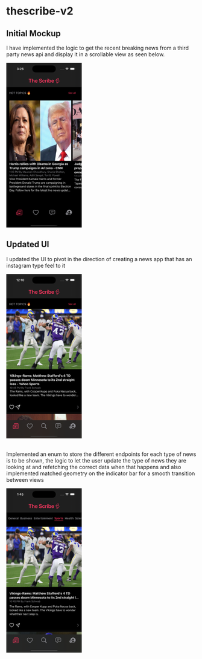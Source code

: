 # thescribe-v2

## Initial Mockup

I have implemented the logic to get the recent breaking news from a third party news api and display it in a scrollable view as seen below.

<img src="Images/thescribe-mockup.png" alt="Alt Text" width="200"/>

## Updated UI

I updated the UI to pivot in the direction of creating a news app that has an instagram type feel to it

<img src="Images/updatedui.png" alt="Alt Text" width="200"/>

##

Implemented an enum to store the different endpoints for each type of news is to be shown, the logic to let the user update the type of news they are looking at and refetching the correct data when that happens and also implemented matched geometry on the indicator bar for a smooth transition between views

<img src="Images/added-spacing.png" alt="Alt Text" width="200"/>


